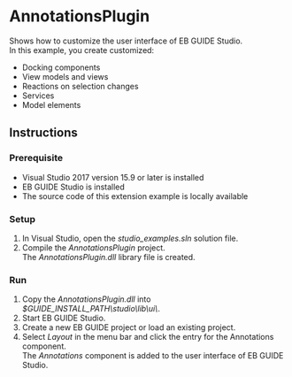 
# AnnotationsPlugin

Shows how to customize the user interface of EB GUIDE Studio.\
In this example, you create customized: 
* Docking components
* View models and views
* Reactions on selection changes
* Services
* Model elements

## Instructions

### Prerequisite
* Visual Studio 2017 version 15.9 or later is installed
* EB GUIDE Studio is installed
* The source code of this extension example is locally available

### Setup
1. In Visual Studio, open the _studio\_examples.sln_ solution file.
2. Compile the _AnnotationsPlugin_ project.\
The _AnnotationsPlugin.dll_ library file is created. 

### Run
1. Copy the _AnnotationsPlugin.dll_ into _$GUIDE_INSTALL_PATH\\studio\\lib\\ui\\_.
2. Start EB GUIDE Studio.
3. Create a new EB GUIDE project or load an existing project.
4. Select *Layout* in the menu bar and click the entry for the Annotations component.\
The _Annotations_ component is added to the user interface of EB GUIDE Studio.
